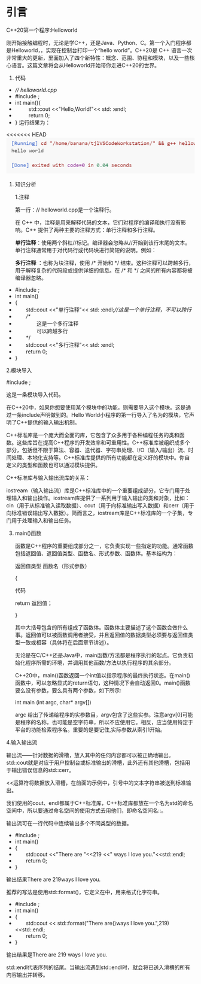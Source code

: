 # 引言

C++20第一个程序:Helloworld

刚开始接触编程时，无论是学C++，还是Java、Python、C。第一个入门程序都是Helloworld，，实现在控制台打印一个“hello world”。C++20是 C++ 语言一次非常重大的更新，里面加入了四个新特性：概念、范围、协程和模块，以及一些核心语言。这篇文章将会从Helloworld开始带你走进C++20的世界。

1. 代码

- *// helloworld.cpp*
- #include <iostream>;
- int main(){
- `     `std::cout <<"Hello,World!"<< std: :endl;
- `     `return 0;
- }
  运行结果为：

<<<<<<< HEAD
![](..\img\Aspose.Words.0275c6d0-8912-4bc6-8629-ef1592146076.001.png)

1. 知识分析
   
   1\.注释
   
   第一行：// helloworld.cpp是一个注释行。
   
   在 C++ 中，注释是用来解释代码的文本，它们对程序的编译和执行没有影响。C++ 提供了两种主要的注释方式：单行注释和多行注释。
   
   **单行注释**：使用两个斜杠//标记。编译器会忽略从//开始到该行末尾的文本。单行注释通常用于对代码行或代码块进行简短的说明。例如：
   
   **多行注释** ：也称为块注释，使用 /\* 开始和 \*/ 结束。这种注释可以跨越多行，用于解释复杂的代码段或提供详细的信息。在 /\* 和 \*/ 之间的所有内容都将被编译器忽略。

- #include <iostream>;
- int main()
- {
- `    `std::cout <<"单行注释"<< std: :endl;*//这是一个单行注释，不可以跨行*
- `    `*/\**
- `        `这是一个多行注释
- `        `可以跨越多行
- `    `\*/
- `    `std::cout <<"多行注释"<< std: :endl;
- `    `return 0;
- }

2\.模块导入

#include <iostream>;

这是一条模块导入代码。

在C++20中，如果你想要使用某个模块中的功能，则需要导入这个模块。这是通过一条include声明做到的。Hello World小程序的第一行导入了名为<iostream>的模块，它声明了C++提供的输入输出机制。

C++标准库是一个庞大而全面的库，它包含了众多用于各种编程任务的类和函数。这些库旨在提高C++程序的开发效率和可重用性。C++标准库被组织成多个部分，包括但不限于算法、容器、迭代器、字符串处理、I/O（输入/输出）流、时间处理、本地化支持等。C++标准库提供的所有功能都在定义好的模块中。你自定义的类型和函数也可以通过模块提供。

C++标准库与输入输出流库的关系：

iostream（输入输出流）库是C++标准库中的一个重要组成部分，它专门用于处理输入和输出操作。iostream库提供了一系列用于输入输出的类和对象，比如：cin（用于从标准输入读取数据）、cout（用于向标准输出写入数据）和cerr（用于向标准错误输出写入数据）。简而言之，iostream库是C++标准库的一个子集，专门用于处理输入和输出任务。

3. main()函数
   
   函数是C++程序的重要组成部分之一，它负责实现一些指定的功能。通常函数包括返回值、返回值类型、函数名、形式参数、函数体。基本结构为：
   
   返回值类型 函数名（形式参数）
   
   {
   
   代码
   
   return 返回值；
   
   }
   
   其中大括号包含的所有组成了函数体。函数体主要描述了这个函数会做什么事。返回值可以被函数调用者接受，并且返回值的数据类型必须要与返回值类型一致或相容（具体将在后面章节讲述）。
   
   无论是在C/C++还是Java中，main函数/方法都是程序执行的起点。它负责初始化程序所需的环境，并调用其他函数/方法以执行程序的其余部分。
   
   C++20中，main()函数返回一个int值以指示程序的最终执行状态。在main()函数中，可以忽略显式的return语句，这种情况下会自动返回0。main()函数要么没有参数，要么具有两个参数，如下所示:
   
   int main (int argc, char\* argv[])
   
   argc 给出了传递给程序的实参数目，argv包含了这些实参。注意argv[0]可能是程序的名称，也可能是空字符串，所以不应使用它。相反，应当使用特定于平台的功能检索程序名。重要的是要记住,实际参数从索引1开始。

4\.输入输出流

输出流——针对数据的滑槽，放入其中的任何内容都可以被正确地输出。std::cout就是对应于用户控制台或标准输出的滑槽，此外还有其他滑槽，包括用于输出错误信息的std::cerr。

<<运算符将数据放入滑槽，在前面的示例中，引号中的文本字符串被送到标准输出。

我们使用的cout、endl都属于C++标准库，C++标准库都放在一个名为std的命名空间中，所以要通过命名空间的使用方式去用他们，即命名空间名::。

输出流可在一行代码中连续输出多个不同类型的数据。

- #include <iostream>;
- int main()
- {
- `    `std::cout <<"There are "<<219 <<" ways I love you."<<std::endl;
- `    `return 0;
- }

输出结果There are 219ways I love you.

推荐的写法是使用std::format()，它定义在<forma>中，用来格式化字符串。

- #include <iostream>;
- int main()
- {
- `    `std::cout << std::format("There are()ways I love you.",219)<<std::endl;
- `    `return 0;
- }

输出结果是There are 219 ways I love you.

std::endl代表序列的结尾。当输出流遇到std::endl时，就会将已送入滑槽的所有内容输出并转移。

